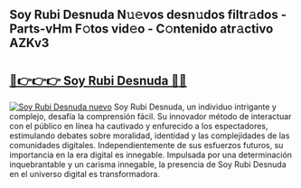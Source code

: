 ## Soy Rubi Desnuda N𝚞𝚎vos desn𝚞dos filtr𝚊dos - Parts-vHm F𝚘tos vid𝚎o - C𝚘ntenido atr𝚊ctivo AZKv3

# <h2><a href="http://mb67izf.tromn.icu/?c=Soy+Rubi+Desnuda">🔗👉👉👉 Soy Rubi Desnuda 🔗🔗</a></h2>

[![Soy Rubi Desnuda nuevo](https://i.imgur.com/pEAQMta.gif)](http://mb67izf.tromn.icu/?c=Soy+Rubi+Desnuda)
Soy Rubi Desnuda, un individuo intrigante y complejo, desafía la comprensión fácil. Su innovador método de interactuar con el público en línea ha cautivado y enfurecido a los espectadores, estimulando debates sobre moralidad, identidad y las complejidades de las comunidades digitales. Independientemente de sus esfuerzos futuros, su importancia en la era digital es innegable. Impulsada por una determinación inquebrantable y un carisma innegable, la presencia de Soy Rubi Desnuda en el universo digital es transformadora.
